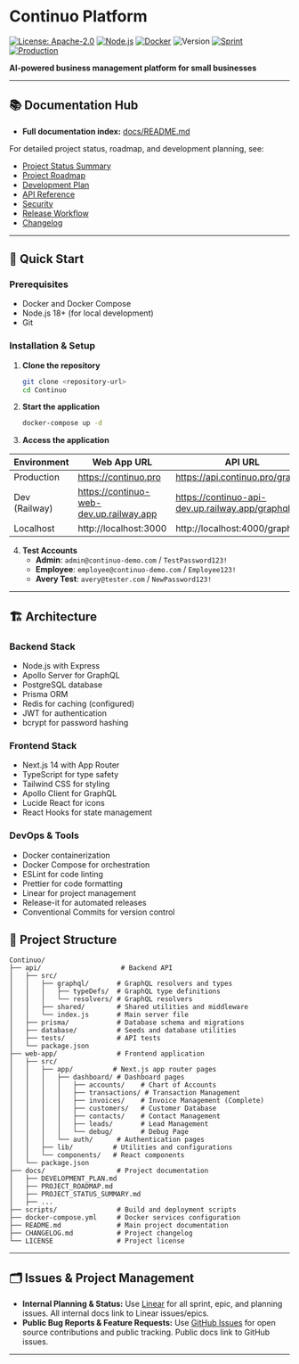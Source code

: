 # Continuo Platform

[![License: Apache-2.0](https://img.shields.io/badge/License-Apache%202.0-blue.svg)](https://opensource.org/licenses/Apache-2.0)
[![Node.js](https://img.shields.io/badge/Node.js-18+-green.svg)](https://nodejs.org/)
[![Docker](https://img.shields.io/badge/Docker-Ready-blue.svg)](https://docker.com/)
![Version](https://img.shields.io/badge/Version-0.2.5-orange.svg)
[![Sprint](https://img.shields.io/badge/Sprint-2%2085%25%20In%20Progress-yellow.svg)](https://linear.app/scootr-ca/team/Business%20Dev/active)
[![Production](https://img.shields.io/badge/Production-continuo.pro-brightgreen.svg)](https://continuo.pro)

**AI-powered business management platform for small businesses**

---

## 📚 Documentation Hub

- **Full documentation index:** [docs/README.md](./docs/README.md)

For detailed project status, roadmap, and development planning, see:
- [Project Status Summary](./docs/PROJECT_STATUS_SUMMARY.md)
- [Project Roadmap](./docs/PROJECT_ROADMAP.md)
- [Development Plan](./docs/DEVELOPMENT_PLAN.md)
- [API Reference](./docs/API.md)
- [Security](./docs/SECURITY.md)
- [Release Workflow](./docs/RELEASE_WORKFLOW.md)
- [Changelog](./CHANGELOG.md)

---

## 🚀 Quick Start

### Prerequisites
- Docker and Docker Compose
- Node.js 18+ (for local development)
- Git

### Installation & Setup

1. **Clone the repository**
   ```bash
   git clone <repository-url>
   cd Continuo
   ```

2. **Start the application**
   ```bash
   docker-compose up -d
   ```

3. **Access the application**

| Environment      | Web App URL                                   | API URL                                         | Database Admin | Email Testing | Status   |
|------------------|-----------------------------------------------|-------------------------------------------------|----------------|---------------|----------|
| Production       | https://continuo.pro                          | https://api.continuo.pro/graphql                | -              | -             | Live     |
| Dev (Railway)    | https://continuo-web-dev.up.railway.app       | https://continuo-api-dev.up.railway.app/graphql | -              | -             | Live     |
| Localhost        | http://localhost:3000                         | http://localhost:4000/graphql                   | http://localhost:8080 | http://localhost:8025 | Local    |

4. **Test Accounts**
   - **Admin**: `admin@continuo-demo.com` / `TestPassword123!`
   - **Employee**: `employee@continuo-demo.com` / `Employee123!`
   - **Avery Test**: `avery@tester.com` / `NewPassword123!`

---

## 🏗️ Architecture

### Backend Stack
- Node.js with Express
- Apollo Server for GraphQL
- PostgreSQL database
- Prisma ORM
- Redis for caching (configured)
- JWT for authentication
- bcrypt for password hashing

### Frontend Stack
- Next.js 14 with App Router
- TypeScript for type safety
- Tailwind CSS for styling
- Apollo Client for GraphQL
- Lucide React for icons
- React Hooks for state management

### DevOps & Tools
- Docker containerization
- Docker Compose for orchestration
- ESLint for code linting
- Prettier for code formatting
- Linear for project management
- Release-it for automated releases
- Conventional Commits for version control

## 📁 Project Structure

```
Continuo/
├── api/                    # Backend API
│   ├── src/
│   │   ├── graphql/       # GraphQL resolvers and types
│   │   │   ├── typeDefs/  # GraphQL type definitions
│   │   │   └── resolvers/ # GraphQL resolvers
│   │   ├── shared/        # Shared utilities and middleware
│   │   └── index.js       # Main server file
│   ├── prisma/            # Database schema and migrations
│   ├── database/          # Seeds and database utilities
│   ├── tests/             # API tests
│   └── package.json
├── web-app/               # Frontend application
│   ├── src/
│   │   ├── app/          # Next.js app router pages
│   │   │   ├── dashboard/ # Dashboard pages
│   │   │   │   ├── accounts/    # Chart of Accounts
│   │   │   │   ├── transactions/ # Transaction Management
│   │   │   │   ├── invoices/    # Invoice Management (Complete)
│   │   │   │   ├── customers/   # Customer Database
│   │   │   │   ├── contacts/    # Contact Management
│   │   │   │   ├── leads/       # Lead Management
│   │   │   │   └── debug/       # Debug Page
│   │   │   └── auth/      # Authentication pages
│   │   ├── lib/          # Utilities and configurations
│   │   └── components/   # React components
│   └── package.json
├── docs/                  # Project documentation
│   ├── DEVELOPMENT_PLAN.md
│   ├── PROJECT_ROADMAP.md
│   ├── PROJECT_STATUS_SUMMARY.md
│   ├── ...
├── scripts/               # Build and deployment scripts
├── docker-compose.yml     # Docker services configuration
├── README.md              # Main project documentation
├── CHANGELOG.md           # Project changelog
└── LICENSE                # Project license
```

---

## 🗂️ Issues & Project Management

- **Internal Planning & Status:** Use [Linear](https://linear.app/scootr-ca/team/Business%20Dev/active) for all sprint, epic, and planning issues. All internal docs link to Linear issues/epics.
- **Public Bug Reports & Feature Requests:** Use [GitHub Issues](https://github.com/jshields-ca/Continuo/issues) for open source contributions and public tracking. Public docs link to GitHub issues.

---